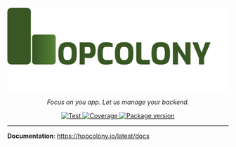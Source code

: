 <p align="center">
  <a href="https://hopcolony.io"><img src="https://github.com/hopcolony/hopcolony/raw/master/docs/assets/images/logo.png" alt="hopcolony"></a>
</p>
<p align="center">
    <em>Focus on you app. Let us manage your backend.</em>
</p>
<p align="center">
<a href="https://github.com/hopcolony/python-hopcolony/actions?query=workflow%3ATest" target="_blank">
    <img src="https://github.com/hopcolony/python-hopcolony/workflows/Test/badge.svg" alt="Test">
</a>
<a href="https://codecov.io/gh/hopcolony/python-hopcolony" target="_blank">
    <img src="https://img.shields.io/codecov/c/github/hopcolony/python-hopcolony?color=%2334D058" alt="Coverage">
</a>
<a href="https://pypi.org/project/hopcolony" target="_blank">
    <img src="https://img.shields.io/pypi/v/hopcolony?color=%2334D058&label=pypi%20package" alt="Package version">
</a>
</p>

---

**Documentation**: <a href="https://hopcolony.io/latest/docs" target="_blank">https://hopcolony.io/latest/docs</a>